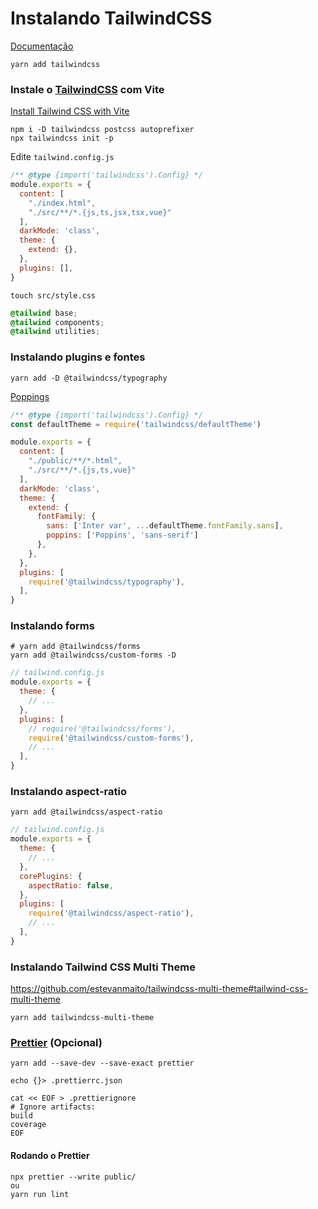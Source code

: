# Instalando TailwindCSS

[Documentação](https://tailwindcss.com/docs/installation)

```
yarn add tailwindcss
```

### Instale o [TailwindCSS](https://tailwindcss.com/) com Vite

[Install Tailwind CSS with Vite](https://tailwindcss.com/docs/guides/vite#vue)

```
npm i -D tailwindcss postcss autoprefixer
npx tailwindcss init -p
```

Edite `tailwind.config.js`

```js
/** @type {import('tailwindcss').Config} */
module.exports = {
  content: [
    "./index.html",
    "./src/**/*.{js,ts,jsx,tsx,vue}"
  ],
  darkMode: 'class',
  theme: {
    extend: {},
  },
  plugins: [],
}
```

```
touch src/style.css
```

```css
@tailwind base;
@tailwind components;
@tailwind utilities;
```

### Instalando plugins e fontes

```
yarn add -D @tailwindcss/typography
```

[Poppings](https://blog.logrocket.com/how-to-use-custom-fonts-tailwind-css)

```js
/** @type {import('tailwindcss').Config} */
const defaultTheme = require('tailwindcss/defaultTheme')

module.exports = {
  content: [
    "./public/**/*.html",
    "./src/**/*.{js,ts,vue}"
  ],
  darkMode: 'class',
  theme: {
    extend: {
      fontFamily: {
        sans: ['Inter var', ...defaultTheme.fontFamily.sans],
        poppins: ['Poppins', 'sans-serif']
      },
    },
  },
  plugins: [
    require('@tailwindcss/typography'),
  ],
}
```

### Instalando forms

```
# yarn add @tailwindcss/forms
yarn add @tailwindcss/custom-forms -D
```

```js
// tailwind.config.js
module.exports = {
  theme: {
    // ...
  },
  plugins: [
    // require('@tailwindcss/forms'),
    require('@tailwindcss/custom-forms'),
    // ...
  ],
}
```

### Instalando aspect-ratio

```
yarn add @tailwindcss/aspect-ratio
```

```js
// tailwind.config.js
module.exports = {
  theme: {
    // ...
  },
  corePlugins: {
    aspectRatio: false,
  },
  plugins: [
    require('@tailwindcss/aspect-ratio'),
    // ...
  ],
}
```

### Instalando Tailwind CSS Multi Theme

https://github.com/estevanmaito/tailwindcss-multi-theme#tailwind-css-multi-theme

```
yarn add tailwindcss-multi-theme
```

### [Prettier](https://prettier.io/) (Opcional)

```
yarn add --save-dev --save-exact prettier
```

```
echo {}> .prettierrc.json
```

```
cat << EOF > .prettierignore
# Ignore artifacts:
build
coverage
EOF
```

#### Rodando o Prettier

```
npx prettier --write public/
ou
yarn run lint
```

